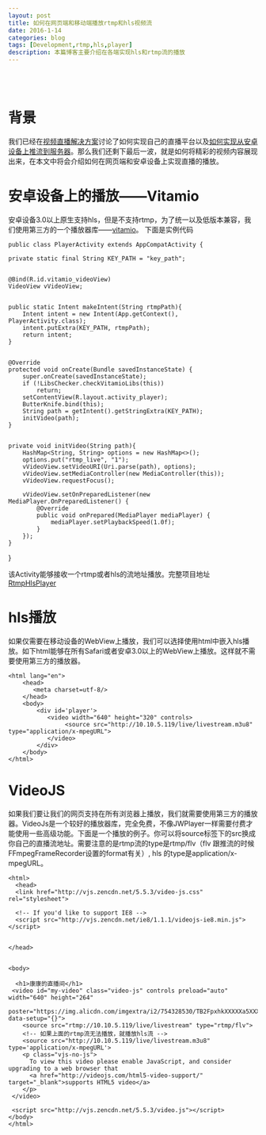 ```yaml
---
layout: post
title: 如何在网页端和移动端播放rtmp和hls视频流
date: 2016-1-14
categories: blog
tags: [Development,rtmp,hls,player]
description: 本篇博客主要介绍在各端实现hls和rtmp流的播放
---
```

<br/>
<br/>

# 背景
我们已经在[视频直播解决方案](http://sixwolf.net/2016/01/29/%E7%9B%B4%E6%92%AD%E8%A7%A3%E5%86%B3%E6%96%B9%E6%A1%88-%E6%90%AD%E5%BB%BA%E4%BD%A0%E8%87%AA%E5%B7%B1%E7%9A%84%E7%9B%B4%E6%92%AD%E5%B9%B3%E5%8F%B0/)讨论了如何实现自己的直播平台以及[如何实现从安卓设备上推流到服务器](http://sixwolf.net/2016/01/30/Android%E4%BD%BF%E7%94%A8FFMpeg%E5%AE%9E%E7%8E%B0%E6%8E%A8%E9%80%81%E8%A7%86%E9%A2%91%E7%9B%B4%E6%92%AD%E6%B5%81%E5%88%B0%E6%9C%8D%E5%8A%A1%E5%99%A8/)。那么我们还剩下最后一波，就是如何将精彩的视频内容展现出来，在本文中将会介绍如何在网页端和安卓设备上实现直播的播放。

# 安卓设备上的播放——Vitamio
安卓设备3.0以上原生支持hls，但是不支持rtmp，为了统一以及低版本兼容，我们使用第三方的一个播放器库——[vitamio](https://github.com/yixia/VitamioBundle)。
下面是实例代码


    public class PlayerActivity extends AppCompatActivity {

    private static final String KEY_PATH = "key_path";


    @Bind(R.id.vitamio_videoView)
    VideoView vVideoView;


    public static Intent makeIntent(String rtmpPath){
        Intent intent = new Intent(App.getContext(), PlayerActivity.class);
        intent.putExtra(KEY_PATH, rtmpPath);
        return intent;
    }


    @Override
    protected void onCreate(Bundle savedInstanceState) {
        super.onCreate(savedInstanceState);
        if (!LibsChecker.checkVitamioLibs(this))
            return;
        setContentView(R.layout.activity_player);
        ButterKnife.bind(this);
        String path = getIntent().getStringExtra(KEY_PATH);
        initVideo(path);
    }


    private void initVideo(String path){
        HashMap<String, String> options = new HashMap<>();
        options.put("rtmp_live", "1");
        vVideoView.setVideoURI(Uri.parse(path), options);
        vVideoView.setMediaController(new MediaController(this));
        vVideoView.requestFocus();

        vVideoView.setOnPreparedListener(new MediaPlayer.OnPreparedListener() {
            @Override
            public void onPrepared(MediaPlayer mediaPlayer) {
                mediaPlayer.setPlaybackSpeed(1.0f);
            }
        });
    }
}

该Activity能够接收一个rtmp或者hls的流地址播放。完整项目地址 [RtmpHlsPlayer](https://github.com/beautifulSoup/RtmpHlsPlayer/tree/master)


# hls播放
如果仅需要在移动设备的WebView上播放，我们可以选择使用html中嵌入hls播放。如下html能够在所有Safari或者安卓3.0以上的WebView上播放。这样就不需要使用第三方的播放器。

    <html lang="en">
        <head>
           <meta charset=utf-8/>
        </head>
        <body>
            <div id='player'>
               <video width="640" height="320" controls>
                    <source src="http://10.10.5.119/live/livestream.m3u8" type="application/x-mpegURL">
               </video>
            </div>
        </body>
    </html>
    
# VideoJS
如果我们要让我们的网页支持在所有浏览器上播放，我们就需要使用第三方的播放器。VideoJs是一个较好的播放器库，完全免费，不像JWPlayer一样需要付费才能使用一些高级功能。下面是一个播放的例子。你可以将source标签下的src换成你自己的直播流地址。需要注意的是rtmp流的type是rtmp/flv（flv 跟推流的时候FFmpegFrameRecorder设置的format有关）, hls 的type是application/x-mpegURL。
    
    <html>
      <head>
      <link href="http://vjs.zencdn.net/5.5.3/video-js.css" rel="stylesheet">

      <!-- If you'd like to support IE8 -->
      <script src="http://vjs.zencdn.net/ie8/1.1.1/videojs-ie8.min.js"></script>


    </head>


    <body>

      <h1>康康的直播间</h1>
     <video id="my-video" class="video-js" controls preload="auto" width="640" height="264"
     poster="https://img.alicdn.com/imgextra/i2/754328530/TB2FpxhkXXXXXa5XXXXXXXXXXXX_!!754328530.jpg" data-setup="{}">
        <source src="rtmp://10.10.5.119/live/livestream" type="rtmp/flv">
        <!-- 如果上面的rtmp流无法播放，就播放hls流 -->
        <source src="http://10.10.5.119/live/livestream.m3u8" type='application/x-mpegURL'>
        <p class="vjs-no-js">
          To view this video please enable JavaScript, and consider upgrading to a web browser that
          <a href="http://videojs.com/html5-video-support/" target="_blank">supports HTML5 video</a>
        </p>
     </video>

     <script src="http://vjs.zencdn.net/5.5.3/video.js"></script>
    </body>
    </html>

